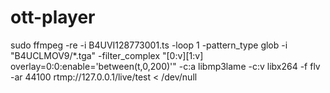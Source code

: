 # ott-player

sudo ffmpeg -re -i B4UVI128773001.ts -loop 1 -pattern_type glob -i "B4UCLMOV9/*.tga" -filter_complex "[0:v][1:v] overlay=0:0:enable='between(t,0,200)'" -c:a libmp3lame -c:v libx264 -f flv -ar 44100 rtmp://127.0.0.1/live/test < /dev/null
